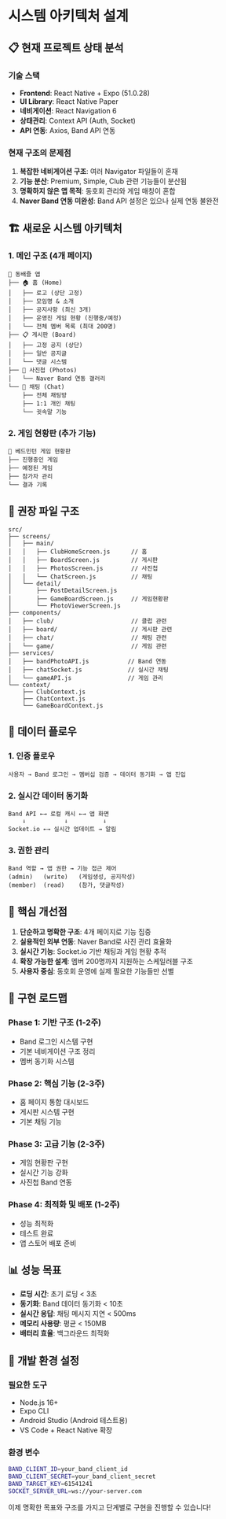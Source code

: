 # 시스템 아키텍처 설계

## 📋 현재 프로젝트 상태 분석

### 기술 스택
- **Frontend**: React Native + Expo (51.0.28)
- **UI Library**: React Native Paper
- **네비게이션**: React Navigation 6
- **상태관리**: Context API (Auth, Socket)
- **API 연동**: Axios, Band API 연동

### 현재 구조의 문제점
1. **복잡한 네비게이션 구조**: 여러 Navigator 파일들이 혼재
2. **기능 분산**: Premium, Simple, Club 관련 기능들이 분산됨
3. **명확하지 않은 앱 목적**: 동호회 관리와 게임 매칭이 혼합
4. **Naver Band 연동 미완성**: Band API 설정은 있으나 실제 연동 불완전

## 🏗️ 새로운 시스템 아키텍처

### 1. 메인 구조 (4개 페이지)

```
📱 동배즐 앱
├── 🏠 홈 (Home)
│   ├── 로고 (상단 고정)
│   ├── 모임명 & 소개
│   ├── 공지사항 (최신 3개)
│   ├── 운영진 게임 현황 (진행중/예정)
│   └── 전체 멤버 목록 (최대 200명)
├── 📋 게시판 (Board)
│   ├── 고정 공지 (상단)
│   ├── 일반 공지글
│   └── 댓글 시스템
├── 📸 사진첩 (Photos)
│   └── Naver Band 연동 갤러리
└── 💬 채팅 (Chat)
    ├── 전체 채팅방
    ├── 1:1 개인 채팅
    └── 귓속말 기능
```

### 2. 게임 현황판 (추가 기능)
```
🏸 베드민턴 게임 현황판
├── 진행중인 게임
├── 예정된 게임
├── 참가자 관리
└── 결과 기록
```

## 📁 권장 파일 구조

```
src/
├── screens/
│   ├── main/
│   │   ├── ClubHomeScreen.js      // 홈
│   │   ├── BoardScreen.js         // 게시판  
│   │   ├── PhotosScreen.js        // 사진첩
│   │   └── ChatScreen.js          // 채팅
│   └── detail/
│       ├── PostDetailScreen.js
│       ├── GameBoardScreen.js     // 게임현황판
│       └── PhotoViewerScreen.js
├── components/
│   ├── club/                      // 클럽 관련
│   ├── board/                     // 게시판 관련
│   ├── chat/                      // 채팅 관련
│   └── game/                      // 게임 관련
├── services/
│   ├── bandPhotoAPI.js           // Band 연동
│   ├── chatSocket.js             // 실시간 채팅
│   └── gameAPI.js                // 게임 관리
└── context/
    ├── ClubContext.js
    ├── ChatContext.js
    └── GameBoardContext.js
```

## 🔄 데이터 플로우

### 1. 인증 플로우
```
사용자 → Band 로그인 → 멤버십 검증 → 데이터 동기화 → 앱 진입
```

### 2. 실시간 데이터 동기화
```
Band API ←→ 로컬 캐시 ←→ 앱 화면
    ↓           ↓          ↓
Socket.io ←→ 실시간 업데이트 → 알림
```

### 3. 권한 관리
```
Band 역할 → 앱 권한 → 기능 접근 제어
(admin)   (write)   (게임생성, 공지작성)
(member)  (read)    (참가, 댓글작성)
```

## 🎯 핵심 개선점

1. **단순하고 명확한 구조**: 4개 페이지로 기능 집중
2. **실용적인 외부 연동**: Naver Band로 사진 관리 효율화
3. **실시간 기능**: Socket.io 기반 채팅과 게임 현황 추적
4. **확장 가능한 설계**: 멤버 200명까지 지원하는 스케일러블 구조
5. **사용자 중심**: 동호회 운영에 실제 필요한 기능들만 선별

## 🚀 구현 로드맵

### Phase 1: 기반 구조 (1-2주)
- Band 로그인 시스템 구현
- 기본 네비게이션 구조 정리
- 멤버 동기화 시스템

### Phase 2: 핵심 기능 (2-3주)
- 홈 페이지 통합 대시보드
- 게시판 시스템 구현
- 기본 채팅 기능

### Phase 3: 고급 기능 (2-3주)
- 게임 현황판 구현
- 실시간 기능 강화
- 사진첩 Band 연동

### Phase 4: 최적화 및 배포 (1-2주)
- 성능 최적화
- 테스트 완료
- 앱 스토어 배포 준비

## 📊 성능 목표

- **로딩 시간**: 초기 로딩 < 3초
- **동기화**: Band 데이터 동기화 < 10초
- **실시간 응답**: 채팅 메시지 지연 < 500ms
- **메모리 사용량**: 평균 < 150MB
- **배터리 효율**: 백그라운드 최적화

## 🔧 개발 환경 설정

### 필요한 도구
- Node.js 16+
- Expo CLI
- Android Studio (Android 테스트용)
- VS Code + React Native 확장

### 환경 변수
```bash
BAND_CLIENT_ID=your_band_client_id
BAND_CLIENT_SECRET=your_band_client_secret
BAND_TARGET_KEY=61541241
SOCKET_SERVER_URL=ws://your-server.com
```

이제 명확한 목표와 구조를 가지고 단계별로 구현을 진행할 수 있습니다!